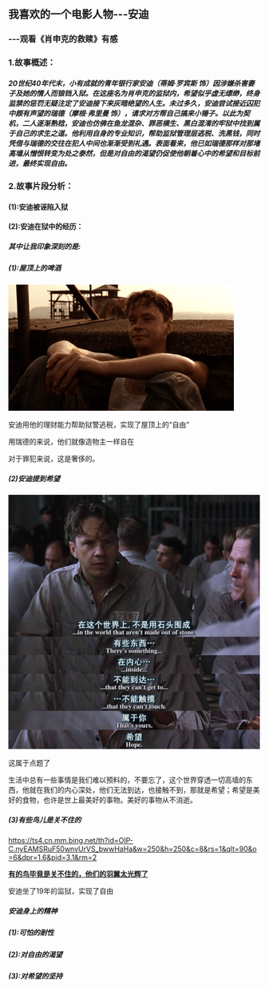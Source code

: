 ## 我喜欢的一个电影人物---安迪

###                          ---观看《肖申克的救赎》有感

### 1.故事概述：

##### 		20世纪40年代末，小有成就的青年银行家安迪（蒂姆·罗宾斯 饰）因涉嫌杀害妻子及她的情人而锒铛入狱。在这座名为肖申克的监狱内，希望似乎虚无缥缈，终身监禁的惩罚无疑注定了安迪接下来灰暗绝望的人生。未过多久，安迪尝试接近囚犯中颇有声望的瑞德（摩根·弗里曼 饰），请求对方帮自己搞来小锤子。以此为契机，二人逐渐熟稔，安迪也仿佛在鱼龙混杂、罪恶横生、黑白混淆的牢狱中找到属于自己的求生之道。他利用自身的专业知识，帮助监狱管理层逃税、洗黑钱，同时凭借与瑞德的交往在犯人中间也渐渐受到礼遇。表面看来，他已如瑞德那样对那堵高墙从憎恨转变为处之泰然，但是对自由的渴望仍促使他朝着心中的希望和目标前进，最终实现自由。

### 2.故事片段分析：

####       (1):安迪被诬陷入狱


#### 	   (2):安迪在狱中的经历：

##### 			    其中让我印象深刻的是:

##### 						(1):屋顶上的啤酒

<img src="屋顶上的啤酒.png" style="zoom:67%;" />

安迪用他的理财能力帮助狱警逃税，实现了屋顶上的“自由”

用瑞德的来说，他们就像造物主一样自在

对于罪犯来说，这是奢侈的。

#####    		            (2)安迪提到希望

<img src="安迪对希望的理解.jpg" style="zoom:50%;" />

这属于点题了

生活中总有一些事情是我们难以预料的，不要忘了，这个世界穿透一切高墙的东西，他就在我们的内心深处，他们无法到达，也接触不到，那就是希望；希望是美好的食物，也许是世上最美好的事物。美好的事物从不消逝。

##### 						(3)有些鸟儿是关不住的
https://ts4.cn.mm.bing.net/th?id=OIP-C.nyEAMSRuF50wnvUrVS_bwwHaHa&w=250&h=250&c=8&rs=1&qlt=90&o=6&dpr=1.6&pid=3.1&rm=2

**<u>有的鸟毕竟是关不住的，他们的羽翼太光辉了</u>**

安迪坐了19年的监狱，实现了自由

##### 安迪身上的精神

##### 			(1):可怕的耐性

##### 			(2):对自由的渴望

##### 			(3):对希望的坚持
